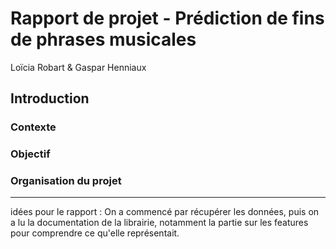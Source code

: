 # Rapport de projet - Prédiction de fins de phrases musicales

Loïcia Robart & Gaspar Henniaux

## Introduction

### Contexte

### Objectif

### Organisation du projet

---------------------------------------
idées pour le rapport :
On a commencé par récupérer les données, puis on a lu la documentation de la librairie, notamment la partie sur les features pour comprendre ce qu'elle représentait. 